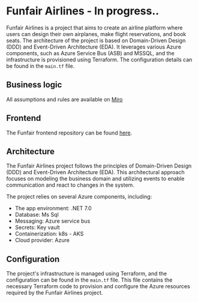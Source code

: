 # Funfair Airlines - In progress..

Funfair Airlines is a project that aims to create an airline platform where users can design their own airplanes, make flight reservations, and book seats. The architecture of the project is based on Domain-Driven Design (DDD) and Event-Driven Architecture (EDA). It leverages various Azure components, such as Azure Service Bus (ASB) and MSSQL, and the infrastructure is provisioned using Terraform. The configuration details can be found in the `main.tf` file.

## Business logic

All assumptions and rules are available on [Miro](https://miro.com/app/board/uXjVMJnevlI=/?share_link_id=614941052400) 

## Frontend

The Funfair frontend repository can be found [here](https://github.com/poglodek/funfair-js).

## Architecture

The Funfair Airlines project follows the principles of Domain-Driven Design (DDD) and Event-Driven Architecture (EDA). This architectural approach focuses on modeling the business domain and utilizing events to enable communication and react to changes in the system.

The project relies on several Azure components, including:

- The app environment: .NET 7.0
- Database: Ms Sql
- Messaging: Azure service bus
- Secrets: Key vault
- Containerization: k8s - AKS
- Cloud provider: Azure

## Configuration

The project's infrastructure is managed using Terraform, and the configuration can be found in the `main.tf` file. This file contains the necessary Terraform code to provision and configure the Azure resources required by the Funfair Airlines project.


